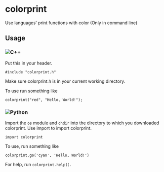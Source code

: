 # colorprint
Use languages' print functions with color (Only in command line)

## Usage
### ![C++]()
Put this in your header.
```console
#include "colorprint.h"
```
Make sure colorprint.h is in your current working directory.

To use run something like
```console
colorprint("red", "Hello, World!");
```
### ![Python]()
Import the `os` module and `chdir` into the directory to which you downloaded colorprint.
Use import to import colorprint.
```console
import colorprint
```
To use, run something like
```console
colorprint.go('cyan', 'Hello, World!')
```

For help, run `colorprint.help()`.
